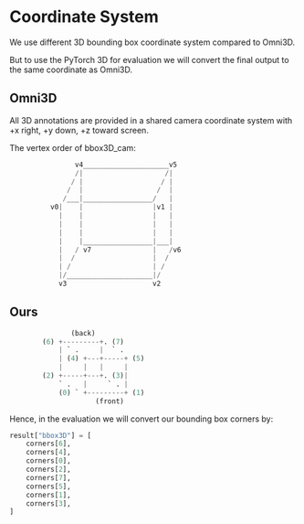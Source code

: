 # Coordinate System

We use different 3D bounding box coordinate system compared to Omni3D.

But to use the PyTorch 3D for evaluation we will convert the final output to the same coordinate as Omni3D.

## Omni3D

All 3D annotations are provided in a shared camera coordinate system with +x right, +y down, +z toward screen. 

The vertex order of bbox3D_cam:
```python
                v4_____________________v5
                /|                    /|
               / |                   / |
              /  |                  /  |
             /___|_________________/   |
          v0|    |                 |v1 |
            |    |                 |   |
            |    |                 |   |
            |    |                 |   |
            |    |_________________|___|
            |   / v7               |   /v6
            |  /                   |  /
            | /                    | /
            |/_____________________|/
            v3                     v2
```

## Ours

```python
               (back)
        (6) +---------+. (7)
            | ` .     |  ` .
            | (4) +---+-----+ (5)
            |     |   |     |
        (2) +-----+---+. (3)|
            ` .   |     ` . |
            (0) ` +---------+ (1)
                     (front)
```

Hence, in the evaluation we will convert our bounding box corners by:

```python
result["bbox3D"] = [
    corners[6],
    corners[4],
    corners[0],
    corners[2],
    corners[7],
    corners[5],
    corners[1],
    corners[3],
]
```
